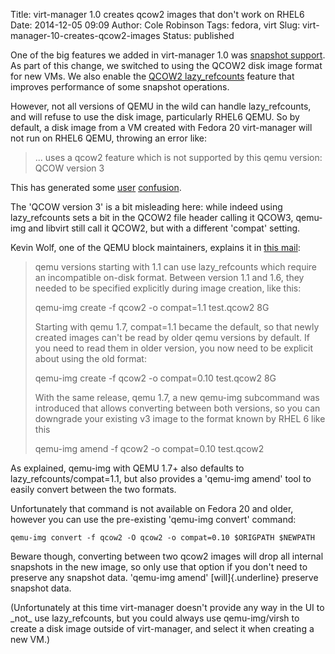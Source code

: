 Title: virt-manager 1.0 creates qcow2 images that don't work on RHEL6
Date: 2014-12-05 09:09
Author: Cole Robinson
Tags: fedora, virt
Slug: virt-manager-10-creates-qcow2-images
Status: published

One of the big features we added in virt-manager 1.0 was [snapshot support](https://blog.wikichoon.com/2014/03/snapshot-support-in-virt-manager.html). As part of this change, we switched to using the QCOW2 disk image format for new VMs. We also enable the [QCOW2 lazy\_refcounts](https://lists.gnu.org/archive/html/qemu-devel/2012-06/msg03827.html) feature that improves performance of some snapshot operations.

However, not all versions of QEMU in the wild can handle lazy\_refcounts, and will refuse to use the disk image, particularly RHEL6 QEMU. So by default, a disk image from a VM created with Fedora 20 virt-manager will not run on RHEL6 QEMU, throwing an error like:

> ... uses a qcow2 feature which is not supported by this qemu version: QCOW version 3

This has generated some [user](https://bugzilla.redhat.com/show_bug.cgi?id=1119929) [confusion](https://lists.fedoraproject.org/pipermail/virt/2014-April/004040.html).

The 'QCOW version 3' is a bit misleading here: while indeed using lazy\_refcounts sets a bit in the QCOW2 file header calling it QCOW3, qemu-img and libvirt still call it QCOW2, but with a different 'compat' setting.

Kevin Wolf, one of the QEMU block maintainers, explains it in [this mail](https://lists.fedoraproject.org/pipermail/virt/2014-April/004041.html):

> qemu versions starting with 1.1 can use lazy\_refcounts which require an incompatible on-disk format. Between version 1.1 and 1.6, they needed to be specified explicitly during image creation, like this:
>
> qemu-img create -f qcow2 -o compat=1.1 test.qcow2 8G
>
> Starting with qemu 1.7, compat=1.1 became the default, so that newly created images can't be read by older qemu versions by default. If you need to read them in older version, you now need to be explicit about using the old format:
>
> qemu-img create -f qcow2 -o compat=0.10 test.qcow2 8G
>
> With the same release, qemu 1.7, a new qemu-img subcommand was introduced that allows converting between both versions, so you can downgrade your existing v3 image to the format known by RHEL 6 like this
>
> qemu-img amend -f qcow2 -o compat=0.10 test.qcow2

As explained, qemu-img with QEMU 1.7+ also defaults to lazy\_refcounts/compat=1.1, but also provides a 'qemu-img amend' tool to easily convert between the two formats.

Unfortunately that command is not available on Fedora 20 and older, however you can use the pre-existing 'qemu-img convert' command:

`qemu-img convert -f qcow2 -O qcow2 -o compat=0.10 $ORIGPATH $NEWPATH`


Beware though, converting between two qcow2 images will drop all internal snapshots in the new image, so only use that option if you don't need to preserve any snapshot data. 'qemu-img amend' [will]{.underline} preserve snapshot data.

(Unfortunately at this time virt-manager doesn't provide any way in the UI to \_not\_ use lazy\_refcounts, but you could always use qemu-img/virsh to create a disk image outside of virt-manager, and select it when creating a new VM.)
